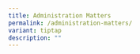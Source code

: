 ```yaml
---
title: Administration Matters
permalink: /administration-matters/
variant: tiptap
description: ""
---
```

<p></p>
